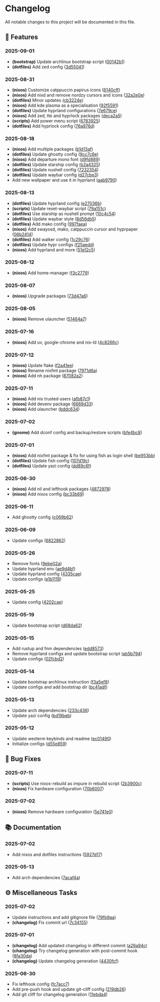 # Changelog

All notable changes to this project will be documented in this file.

## 🚀 Features

### 2025-09-01

- **(bootstrap)** Update archlinux bootstrap script ([00142b1](https://github.com/JorgeMayoral/AetherForge/commit/00142b16a502602dd38dd641eb1ef23fc288acbd))
- **(dotfiles)** Add zed config ([3d55041](https://github.com/JorgeMayoral/AetherForge/commit/3d55041ab7690fa0025a348ff648cd4ae9bd8b61))

### 2025-08-31

- **(nixos)** Customize catppuccin papirus icons ([6140cff](https://github.com/JorgeMayoral/AetherForge/commit/6140cff44634c8b7916a357907fd50e4b8c882d7))
- **(nixos)** Add nixd and remove nordzy cursors and icons ([32a2e0e](https://github.com/JorgeMayoral/AetherForge/commit/32a2e0eaa138b356ad8bf0b58f421fdac03e629b))
- **(dotfiles)** Minor updates ([cb3224e](https://github.com/JorgeMayoral/AetherForge/commit/cb3224e8d5f6612dc1bfe82c9f26e951264d90e5))
- **(nixos)** Add kde plasma as a specialisation ([92f5591](https://github.com/JorgeMayoral/AetherForge/commit/92f5591d6e85f7ed0fc9cd0390bbc5bb53263e7c))
- **(dotfiles)** Update hyprland configurations ([7e679ce](https://github.com/JorgeMayoral/AetherForge/commit/7e679ced5bf0079deb43ad59097b695777d08552))
- **(nixos)** Add zed, tte and hyprlock packages ([deca2a5](https://github.com/JorgeMayoral/AetherForge/commit/deca2a52dd122b0965a9ddbb49e1dff6e71c880b))
- **(scripts)** Add power menu script ([6783925](https://github.com/JorgeMayoral/AetherForge/commit/6783925539d3f620b636bb0a8313f54db4a8b822))
- **(dotfiles)** Add hyprlock config ([76a976d](https://github.com/JorgeMayoral/AetherForge/commit/76a976d3bd7f5e51b02d6ccc12f71173fb07c16e))

### 2025-08-18

- **(nixos)** Add multiple packages ([b1d13af](https://github.com/JorgeMayoral/AetherForge/commit/b1d13af65e0a1227dd9d6addc2cc6a9a8f6f326f))
- **(dotfiles)** Update ghostty config ([9cc7c6e](https://github.com/JorgeMayoral/AetherForge/commit/9cc7c6eaf65915a0d35b4a57799c7d0e2c110b69))
- **(nixos)** Add departure mono font ([d9fd889](https://github.com/JorgeMayoral/AetherForge/commit/d9fd88946d3b2df8ec1a35d73ed93a44f9ce3aa1))
- **(dotfiles)** Update starship config ([b2a4325](https://github.com/JorgeMayoral/AetherForge/commit/b2a43257bbea064a93a3a4bed121d2e4c6ecad33))
- **(dotfiles)** Update nushell config ([7232354](https://github.com/JorgeMayoral/AetherForge/commit/723235433f976327aa44e1a48f3a301aad91a777))
- **(dotfiles)** Update waybar config ([d27cbe3](https://github.com/JorgeMayoral/AetherForge/commit/d27cbe304649d44a0452e8065dd9347d229c8643))
- Add new wallpaper and use it in hyprland ([aab9790](https://github.com/JorgeMayoral/AetherForge/commit/aab979000a3cad185cd7d5766b408e92e89d001b))

### 2025-08-13

- **(dotfiles)** Update hyprland config ([e27036b](https://github.com/JorgeMayoral/AetherForge/commit/e27036b1d1560742f943b4a8e0c2d57c4e22fd64))
- **(scripts)** Update reset-waybar script ([79a151c](https://github.com/JorgeMayoral/AetherForge/commit/79a151c429f3cc3da6b3aeedebc1269be402447b))
- **(dotfiles)** Use starship as nushell prompt ([10c4c54](https://github.com/JorgeMayoral/AetherForge/commit/10c4c5445f06d0b67affc15bdceaaf66350358b7))
- **(dotfiles)** Update waybar style ([8d56db5](https://github.com/JorgeMayoral/AetherForge/commit/8d56db592853ac6ed11a2a73ad547b27894d1c2f))
- **(dotfiles)** Add mako config ([997faea](https://github.com/JorgeMayoral/AetherForge/commit/997faeaebff92911ca9ee3b5a7c79664fcb67344))
- **(nixos)** Add swayosd, mako, catppuccin cursor and hyprpaper ([06b2414](https://github.com/JorgeMayoral/AetherForge/commit/06b24148cdcf867cee2daf525d63591af4ed995c))
- **(dotfiles)** Add walker config ([1c29c76](https://github.com/JorgeMayoral/AetherForge/commit/1c29c76134c7a45b11e1d9440bc18ea691cd3a07))
- **(dotfiles)** Update hypr configs ([f25aedd](https://github.com/JorgeMayoral/AetherForge/commit/f25aeddc6c6a651216ecb9374e21dc2f5e9e7894))
- **(nixos)** Add hyprland and more ([51e12c5](https://github.com/JorgeMayoral/AetherForge/commit/51e12c54f16b754c86fd4a6b95180556bb456db7))

### 2025-08-12

- **(nixos)** Add home-manager ([f3c2779](https://github.com/JorgeMayoral/AetherForge/commit/f3c2779609617d52e1565bc49b7d8fa926d9cbf1))

### 2025-08-07

- **(nixos)** Upgrade packages ([73d47a6](https://github.com/JorgeMayoral/AetherForge/commit/73d47a623df3c559d17a2409a726b6012ef49cd5))

### 2025-08-05

- **(nixos)** Remove ulauncher ([51464a7](https://github.com/JorgeMayoral/AetherForge/commit/51464a72aa80c2204e6bbd175720cae8b7526148))

### 2025-07-16

- **(nixos)** Add uv, google-chrome and nix-ld ([4c8266c](https://github.com/JorgeMayoral/AetherForge/commit/4c8266ce52b07925b3931659042e0e31313d5686))

### 2025-07-12

- **(nixos)** Update flake ([f2a41ee](https://github.com/JorgeMayoral/AetherForge/commit/f2a41ee8872b8e97a8eb0cf2441728412711225a))
- **(nixos)** Rename nixfmt package ([7971d6a](https://github.com/JorgeMayoral/AetherForge/commit/7971d6a29c5a835b28db5dc2e1f871df7b26cef4))
- **(nixos)** Add nh package ([87082a2](https://github.com/JorgeMayoral/AetherForge/commit/87082a2ba7f0ad1af02b2489f5a70c7e733d3cb6))

### 2025-07-11

- **(nixos)** Add nix trusted users ([afb87c1](https://github.com/JorgeMayoral/AetherForge/commit/afb87c1ab57475412014adfe483b7af73cf0fc33))
- **(nixos)** Add devenv package ([6669d33](https://github.com/JorgeMayoral/AetherForge/commit/6669d33b8d621e1191b52bd0e807d7c84e9827f5))
- **(nixos)** Add ulauncher ([bddc634](https://github.com/JorgeMayoral/AetherForge/commit/bddc6344c18839017bfd14a7fa9df6dc4b508113))

### 2025-07-02

- **(gnome)** Add dconf config and backup/restore scripts ([bfe4bc8](https://github.com/JorgeMayoral/AetherForge/commit/bfe4bc8b86f382c5368eb56dcaaba7997728b6b5))

### 2025-07-01

- **(nixos)** Add nixfmt package & fix for using fish as login shell ([be953bb](https://github.com/JorgeMayoral/AetherForge/commit/be953bba7054cadd9a034556bd2cc299ef030cb5))
- **(dotfiles)** Update fish config ([107d19c](https://github.com/JorgeMayoral/AetherForge/commit/107d19c07d865ce4ec559cd08f71c09c97eee6c7))
- **(dotfiles)** Update yazi config ([dd89c6f](https://github.com/JorgeMayoral/AetherForge/commit/dd89c6f14890b131444a75cb11cf9f4ef5961aa5))

### 2025-06-30

- **(nixos)** Add nil and lefthook packages ([4872978](https://github.com/JorgeMayoral/AetherForge/commit/4872978066ed2b03880acc5a81bf166f2867b316))
- **(nixos)** Add nixos config ([bc33b69](https://github.com/JorgeMayoral/AetherForge/commit/bc33b6962cf6a32b48174f36b4f12f1ba0b80260))

### 2025-06-11

- Add ghostty config ([c069b62](https://github.com/JorgeMayoral/AetherForge/commit/c069b6253f6debdf4d3d97f9c069abc05f9681cf))

### 2025-06-09

- Update configs ([6822862](https://github.com/JorgeMayoral/AetherForge/commit/6822862b7a2a2fbe8934bbddc71a4f0eba5e3899))

### 2025-05-26

- Remove fonts ([9ebe02a](https://github.com/JorgeMayoral/AetherForge/commit/9ebe02ade741f93f014028e88796348f2ffd493f))
- Update hyprland env ([ae9d4bf](https://github.com/JorgeMayoral/AetherForge/commit/ae9d4bf1bde78f108473444259629ac15911dc9d))
- Update hyprland config ([4335cae](https://github.com/JorgeMayoral/AetherForge/commit/4335caef0b78eeda3288925d10a9c4e796929e0d))
- Update configs ([e1b1118](https://github.com/JorgeMayoral/AetherForge/commit/e1b1118ed1f4cc13be82661c2c415e99916e8825))

### 2025-05-25

- Update config ([4202cae](https://github.com/JorgeMayoral/AetherForge/commit/4202cae964ba8046f1d36a776f86e642594efacf))

### 2025-05-19

- Update bootstrap script ([d68da62](https://github.com/JorgeMayoral/AetherForge/commit/d68da62c43858f5003d11d61cf8404895ef32e72))

### 2025-05-15

- Add rustup and fnm dependencies ([edd8573](https://github.com/JorgeMayoral/AetherForge/commit/edd8573293241b16130eae2fb9043f5f84f319a9))
- Remove hyprland configs and update bootstrap script ([ab5b794](https://github.com/JorgeMayoral/AetherForge/commit/ab5b7946ca06f40991e90e8dcca0a16331aa5862))
- Update configs ([02fcbd2](https://github.com/JorgeMayoral/AetherForge/commit/02fcbd21134da0af5ce561250e01956f2a58c5df))

### 2025-05-14

- Update bootstrap archlinux instruction ([f3a5ef8](https://github.com/JorgeMayoral/AetherForge/commit/f3a5ef8b0ad8c5242a58168672e070f56e5b178c))
- Update configs and add bootstrap dir ([bc41adf](https://github.com/JorgeMayoral/AetherForge/commit/bc41adf2c38f2643f6b17a40386b74724eb95019))

### 2025-05-13

- Update arch dependencies ([233c436](https://github.com/JorgeMayoral/AetherForge/commit/233c4362e30c42d7c6c4cf8f8a60f21ddd1e3f76))
- Update yazi config ([bd19beb](https://github.com/JorgeMayoral/AetherForge/commit/bd19beb9e1bbf1a96d04884532fb804637795d92))

### 2025-05-12

- Update wezterm keybinds and readme ([ec01490](https://github.com/JorgeMayoral/AetherForge/commit/ec014906e103fe8de9c525584e8df33b4e2ad220))
- Initialize configs ([d55e859](https://github.com/JorgeMayoral/AetherForge/commit/d55e859d7e9238a3edf5ce0b1cc9282b7e888192))

## 🐛 Bug Fixes

### 2025-07-11

- **(scripts)** Use nixos-rebuild as impure in rebuild script ([2b3900c](https://github.com/JorgeMayoral/AetherForge/commit/2b3900c12a84d81c5fea0bb5fd74c612409d37c9))
- **(nixos)** Fix hardware configuration ([70b6007](https://github.com/JorgeMayoral/AetherForge/commit/70b6007836bb2744f05c4890d2707b1ec384cf2f))

### 2025-07-02

- **(nixos)** Remove hardware configuration ([5e741e0](https://github.com/JorgeMayoral/AetherForge/commit/5e741e084f864eac738c6ecb4e26eeae78b63959))

## 📚 Documentation

### 2025-07-02

- Add nixos and dotfiles instructions ([5927d17](https://github.com/JorgeMayoral/AetherForge/commit/5927d171e9b42edca8c747b67aef98f900fa6e86))

### 2025-05-13

- Add arch dependencies ([7acaf4a](https://github.com/JorgeMayoral/AetherForge/commit/7acaf4a43672be0c98df218cdfa951558ba75cd7))

## ⚙️ Miscellaneous Tasks

### 2025-07-02

- Update instructions and add gitignore file ([79fb9aa](https://github.com/JorgeMayoral/AetherForge/commit/79fb9aa7859b424a6c3e27b9c0f41c9bedd7eab8))
- **(changelog)** Fix commit url ([7c34155](https://github.com/JorgeMayoral/AetherForge/commit/7c341556e608562a93f0b02a8e9a018d995edcf4))

### 2025-07-01

- **(changelog)** Add updated changelog in different commit ([a26a94c](https://github.com/JorgeMayoral/AetherForge/commit/a26a94c3d617b8f4dba3ebc5f03fe2577b165380))
- **(changelog)** Try changelog generation with post-commit hook ([8fa30da](https://github.com/JorgeMayoral/AetherForge/commit/8fa30dae88cf23a186358c1936f9611b5e7205a8))
- **(changelog)** Update changelog generation ([4430fcf](https://github.com/JorgeMayoral/AetherForge/commit/4430fcff5e8faf66b6decaf4823e7a96e0b8f96c))

### 2025-06-30

- Fix lefthook config ([fc7acc7](https://github.com/JorgeMayoral/AetherForge/commit/fc7acc7ba4fd9a8cdd7f837f0f626b39578c49e7))
- Add pre-push hook and update git-cliff config ([219db26](https://github.com/JorgeMayoral/AetherForge/commit/219db26c19f737436defb7c732f4121d977cf596))
- Add git cliff for changelog generation ([11ebda4](https://github.com/JorgeMayoral/AetherForge/commit/11ebda43010d3a647b200f7116ed7c74411af174))

<!-- generated by git-cliff -->
